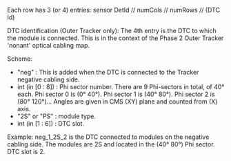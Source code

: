 Each row has 3 (or 4) entries:
sensor DetId  //  numCols   //  numRows   //   (DTC Id)


DTC identification (Outer Tracker only):
The 4th entry is the DTC to which the module is connected.
This is in the context of the Phase 2 Outer Tracker 'nonant' optical cabling map.

Scheme:
* "neg" : This is added when the DTC is connected to the Tracker negative cabling side.
* int (in [0 : 8]) : Phi sector number.
There are 9 Phi-sectors in total, of 40° each. 
Phi sector 0 is (0° 40°). Phi sector 1 is (40° 80°). Phi sector 2 is (80° 120°)...
Angles are given in CMS (XY) plane and counted from (X) axis.
* "2S" or "PS" : module type.
* int (in [1 : 6]) : DTC slot.

Example:
neg_1_2S_2 is the DTC connected to modules on the negative cabling side. 
The modules are 2S and located in the (40° 80°) Phi sector. 
DTC slot is 2.
